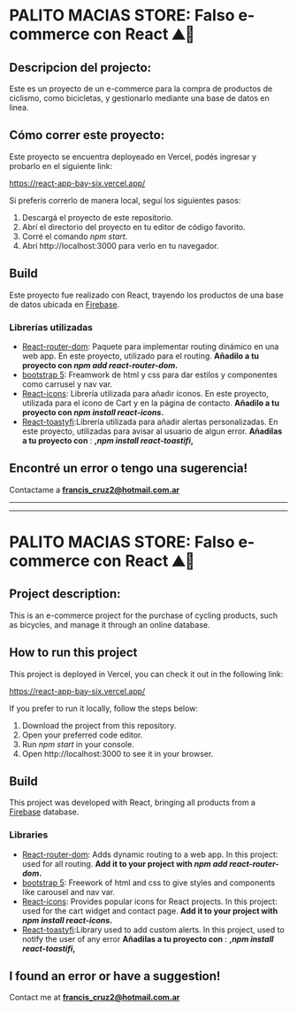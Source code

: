 # PALITO MACIAS STORE: Falso e-commerce con React ⛰️🚴 

## Descripcion del projecto:
Este es un proyecto de un e-commerce para la compra de productos de ciclismo, como bicicletas, y gestionarlo mediante una base de datos en linea.


## Cómo correr este proyecto:
Este proyecto se encuentra deployeado en Vercel, podés ingresar y probarlo en el siguiente link:

https://react-app-bay-six.vercel.app/

Si preferís correrlo de manera local, seguí los siguientes pasos:
1. Descargá el proyecto de este repositorio.
2. Abrí el directorio del proyecto en tu editor de código favorito.
3. Corré el comando *npm start*.
4. Abrí http://localhost:3000 para verlo en tu navegador.

## Build
Este proyecto fue realizado con React, trayendo los productos de una base de datos ubicada en [Firebase](https://firebase.google.com/).
### Librerías utilizadas
* [React-router-dom](https://v5.reactrouter.com/web/guides/quick-start): Paquete para implementar routing dinámico en una web app. En este proyecto, utilizado para el routing. **Añadilo a tu proyecto con *npm add react-router-dom*.**
* [bootstrap 5](https://getbootstrap.com/docs/5.0/getting-started/introduction/): Freamwork de html y css para dar estilos y componentes como carrusel y nav var.
* [React-icons](https://react-icons.github.io/react-icons/): Librería utilizada para añadir íconos. En este proyecto, utilizada para el ícono de Cart y en la página de contacto. **Añadilo a tu proyecto con *npm install react-icons*.**
* [React-toastyfi](https://www.npmjs.com/package/react-toastify):Librería utilizada para añadir alertas personalizadas. En este proyecto, utilizadas para avisar al usuario de algun error. **Añadilas a tu proyecto con** : **,*npm install react-toastifi*,**

## Encontré un error o tengo una sugerencia!
Contactame a **francis_cruz2@hotmail.com.ar**

***
***

# PALITO MACIAS STORE: Falso e-commerce con React ⛰️🚴 

## Project description:
This is an e-commerce project for the purchase of cycling products, such as bicycles, and manage it through an online database.

## How to run this project
This project is deployed in Vercel, you can check it out in the following link:

https://react-app-bay-six.vercel.app/

If you prefer to run it locally, follow the steps below:
1. Download the project from this repository.
2. Open your preferred code editor.
3. Run *npm start* in your console.
4. Open http://localhost:3000 to see it in your browser.

## Build
This project was developed with React, bringing all products from a [Firebase](https://firebase.google.com/) database.
### Libraries
* [React-router-dom](https://v5.reactrouter.com/web/guides/quick-start): Adds dynamic routing to a web app. In this project: used for all routing. **Add it to your project with *npm add react-router-dom*.**
* [bootstrap 5](https://getbootstrap.com/docs/5.0/getting-started/introduction/): Freework of html and css to give styles and components like carousel and nav var.
* [React-icons](https://react-icons.github.io/react-icons/): Provides popular icons for React projects. In this project: used for the cart widget and contact page. **Add it to your project with *npm install react-icons*.**
* [React-toastyfi](https://www.npmjs.com/package/react-toastify):Library used to add custom alerts. In this project, used to notify the user of any error **Añadilas a tu proyecto con** : **,*npm install react-toastifi*,**


## I found an error or have a suggestion!
Contact me at **francis_cruz2@hotmail.com.ar**
